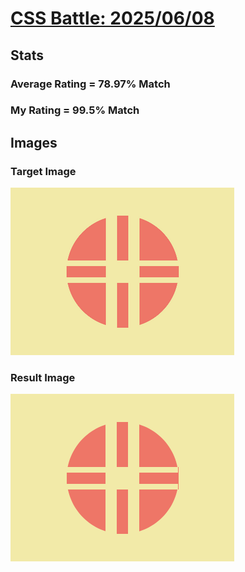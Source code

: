 # [CSS Battle: 2025/06/08](https://cssbattle.dev/play/gjq9xO63UbMIoIpic7Fg)

## Stats

### Average Rating = 78.97% Match

### My Rating = 99.5% Match

## Images

### Target Image

![](./images/target.png)

### Result Image

![](./images/result.png)
